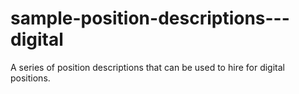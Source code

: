 sample-position-descriptions---digital
======================================

A series of position descriptions that can be used to hire for digital positions.  
